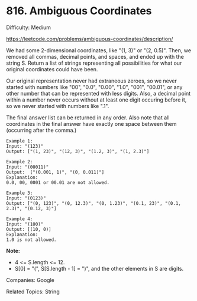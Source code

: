 # 816. Ambiguous Coordinates

Difficulty: Medium

https://leetcode.com/problems/ambiguous-coordinates/description/

We had some 2-dimensional coordinates, like "(1, 3)" or "(2, 0.5)".  Then, we removed all commas, decimal points, and spaces, and ended up with the string S.  Return a list of strings representing all possibilities for what our original coordinates could have been.

Our original representation never had extraneous zeroes, so we never started with numbers like "00", "0.0", "0.00", "1.0", "001", "00.01", or any other number that can be represented with less digits.  Also, a decimal point within a number never occurs without at least one digit occuring before it, so we never started with numbers like ".1".

The final answer list can be returned in any order.  Also note that all coordinates in the final answer have exactly one space between them (occurring after the comma.)
```
Example 1:
Input: "(123)"
Output: ["(1, 23)", "(12, 3)", "(1.2, 3)", "(1, 2.3)"]
```
```
Example 2:
Input: "(00011)"
Output:  ["(0.001, 1)", "(0, 0.011)"]
Explanation: 
0.0, 00, 0001 or 00.01 are not allowed.
```
```
Example 3:
Input: "(0123)"
Output: ["(0, 123)", "(0, 12.3)", "(0, 1.23)", "(0.1, 23)", "(0.1, 2.3)", "(0.12, 3)"]
```
```
Example 4:
Input: "(100)"
Output: [(10, 0)]
Explanation: 
1.0 is not allowed.
```

**Note:**

* 4 <= S.length <= 12.
* S[0] = "(", S[S.length - 1] = ")", and the other elements in S are digits.

Companies: Google

Related Topics: String
